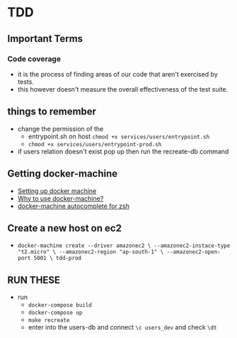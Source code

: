 # TDD

## Important Terms

### Code coverage

- it is the process of finding areas of our code that aren't exercised by tests.
- this however doesn't measure the overall effectiveness of the test suite.

## things to remember

- change the permission of the
  - entrypoint.sh on host `chmod +x services/users/entrypoint.sh`
  - `chmod +x services/users/entrypoint-prod.sh`
- if users relation doesn't exist pop up then run the recreate-db command

## Getting docker-machine

- [Setting up docker machine](https://blog.knoldus.com/how-to-launch-ec2-instance-in-aws-using-docker-machine/)
- [Why to use docker-machine?](https://docker-docs.netlify.app/machine/overview/#why-should-i-use-it)
- [docker-machine autocomplete for zsh](https://docker-docs.netlify.app/machine/completion/#zsh)

## Create a new host on ec2

- `docker-machine create --driver amazonec2 \
  --amazonec2-instace-type "t2.micro" \
  --amazonec2-region "ap-south-1" \
  --amazonec2-open-port 5001 \
  tdd-prod`

## RUN THESE

- run
  - `docker-compose build`
  - `docker-compose up`
  - `make recreate`
  - enter into the users-db and connect `\c users_dev` and check `\dt`

